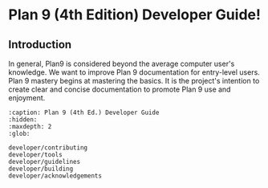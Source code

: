 Plan 9 (4th Edition) Developer Guide!
====================================================

## Introduction

In general, Plan9 is considered beyond the average computer user's knowledge. We want to improve Plan 9 documentation for entry-level users. Plan 9 mastery begins at mastering the basics. It is the project's intention to create clear and concise documentation to promote Plan 9 use and enjoyment.


```{toctree}
:caption: Plan 9 (4th Ed.) Developer Guide
:hidden:
:maxdepth: 2
:glob:

developer/contributing
developer/tools
developer/guidelines
developer/building
developer/acknowledgements
```

